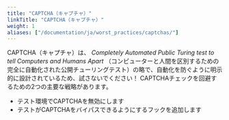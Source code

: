 ```yaml
---
title: "CAPTCHA（キャプチャ）"
linkTitle: "CAPTCHA（キャプチャ）"
weight: 1
aliases: ["/documentation/ja/worst_practices/captchas/"]    
---
```


CAPTCHA（キャプチャ）は、 _Completely Automated Public Turing test
to tell Computers and Humans Apart_ （コンピューターと人間を区別するための完全に自動化された公開チューリングテスト）の略で、自動化を防ぐように明示的に設計されているため、試さないでください！
CAPTCHAチェックを回避するための2つの主要な戦略があります。

* テスト環境でCAPTCHAを無効にします
* テストがCAPTCHAをバイパスできるようにするフックを追加します
